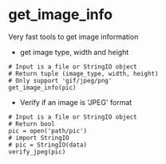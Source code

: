 # get_image_info
Very fast tools to get image information

- get image type, width and height

```
# Input is a file or StringIO object
# Return tuple (image_type, width, height)
# Only support 'gif/jpeg/png'
get_image_info(pic)
```

- Verify if an image is 'JPEG' format

```
# Input is a file or StringIO object
# Return bool
pic = open('path/pic')
# import StringIO
# pic = StringIO(data)
verify_jpeg(pic)
```
